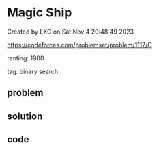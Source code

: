# Magic Ship

Created by LXC on Sat Nov  4 20:48:49 2023

https://codeforces.com/problemset/problem/1117/C

ranting: 1900

tag: binary search

## problem



## solution



## code

``` cpp

```
